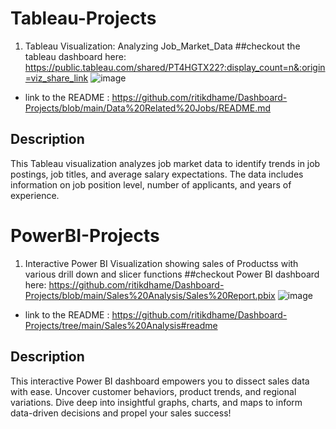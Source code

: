 # Tableau-Projects
1. Tableau Visualization: Analyzing Job_Market_Data
##checkout the tableau dashboard here:
https://public.tableau.com/shared/PT4HGTX22?:display_count=n&:origin=viz_share_link
![image](https://github.com/ritikdhame/Tableau-Projects/assets/7029092/03086ec1-a911-4f1e-b13d-a9ed4454f173)

* link to the README : https://github.com/ritikdhame/Dashboard-Projects/blob/main/Data%20Related%20Jobs/README.md


## Description

This Tableau visualization analyzes job market data to identify trends in job postings, job titles, and average salary expectations. The data includes information on job position level, number of applicants, and years of experience.

# PowerBI-Projects
1. Interactive Power BI Visualization showing sales of Productss with  various drill down and slicer functions
##checkout Power BI dashboard here:
https://github.com/ritikdhame/Dashboard-Projects/blob/main/Sales%20Analysis/Sales%20Report.pbix
![image](https://github.com/ritikdhame/Dashboard-Projects/assets/7029092/80a0b37f-4da3-468d-9619-4d1964881227)


* link to the README : https://github.com/ritikdhame/Dashboard-Projects/tree/main/Sales%20Analysis#readme 


## Description
This interactive Power BI dashboard empowers you to dissect sales data with ease. Uncover customer behaviors, product trends, and regional variations. Dive deep into insightful graphs, charts, and maps to inform data-driven decisions and propel your sales success!


